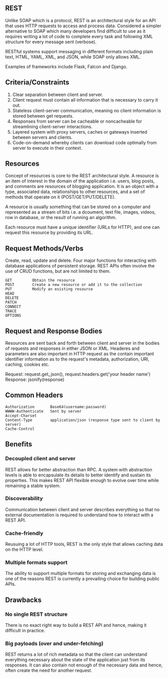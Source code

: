 ## REST

Unlike SOAP which is a protocol, REST is an architectural style for an API that uses HTTP requests to access and process data. Considered a simpler alternative to SOAP which many developers find difficult to use as it requires writing a lot of code to complete every task and following XML structure for every message sent (verbose).

RESTful systems support messaging in different formats including plain text, HTML, YAML, XML, and JSON, while SOAP only allows XML.

Examples of frameworks include Flask, Falcon and Django.

## Criteria/Constraints

1. Clear separation between client and server.
2. Client request must contain all information that is necessary to carry it out.
3. Stateless client-server communication, meaning no client information is stored between get requests.
4. Responses from server can be cacheable or noncacheable for streamlining client-server interactions.
5. Layered system with proxy servers, caches or gateways inserted between servers and clients.
6. Code-on-demand whereby clients can download code optimally from server to execute in their context.

## Resources

Concept of resources is core to the REST architectural style. A resource is an item of interest in the domain of the application i.e. users, blog posts, and comments are resources of blogging application. It is an object with a type, associated data, relationships to other resources, and a set of methods that operate on it (POST/GET/PUT/DELETE).

A resource is usually something that can be stored on a computer and represented as a stream of bits i.e. a dcoument, text file, images, videos, row in database, or the result of running an algorithm.

Each resource must have a unique identifier (URLs for HTTP), and one can request this resource by providing its URL.

## Request Methods/Verbs

Create, read, update and delete. Four major functions for interacting with database applications of persistent storage. REST APIs often involve the use of CRUD functions, but are not limited to them.

```
GET         Obtain the resource
POST        Create a new resource or add it to the collection
PUT         Modify an existing resource
HEAD
DELETE
PATCH
CONNECT
TRACE
OPTIONS
```

## Request and Response Bodies

Resources are sent back and forth between client and server in the bodies of requests and responses in either JSON or XML. Headeres and parameters are also important in HTTP request as the contain important identifier information as to the request's metadata, authorization, URI, caching, cookies etc.

Request: request.get_json(), request.headers.get('your header name')  
Response: jsonify(response)

## Common Headers

```
Authorization       Base64(username:password)
WWWW-Authenticate   Sent by server
Accept-Charset
Content-Type        application/json (response type sent to client by server)
Cache-Control
```

## Benefits

### Decoupled client and server

REST allows for better abstraction than RPC. A system with abstraction levels is able to encapsulate its details to better identify and sustain its properties. This makes REST API flexible enough to evolve over time while remaining a stable system.

### Discoverability

Communication between client and server describes everything so that no external documentation is required to understand how to interact with a REST API.

### Cache-friendly

Reusuing a lot of HTTP tools, REST is the only style that allows caching data on the HTTP level.

### Multiple formats support

The ability to support multiple formats for storing and exchanging data is one of the reasons REST is currently a prevailing choice for building public APIs.

## Drawbacks

### No single REST structure

There is no exact right way to build a REST API and hence, making it difficult in practice.

### Big payloads (over and under-fetching)

REST returns a lot of rich metadata so that the client can understand everything necessary about the state of the application just from its responses. It can also contain not enough of the necessary data and hence, often create the need for another request.
